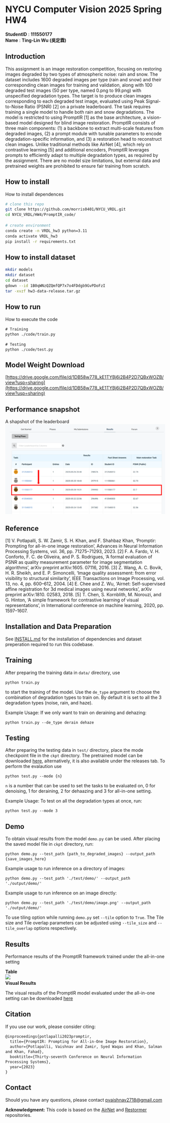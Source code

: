 # NYCU Computer Vision 2025 Spring HW4
**StudentID** : **111550177** \
**Name** : **Ting-Lin Wu (吳定霖)**

## Introduction
This assignment is an image restoration competition, focusing on restoring images degraded by two types of atmospheric noise: rain and snow. The dataset includes 1600 degraded images per type (rain and snow) and their corresponding clean images for training and validation, along with 100 degraded test images (50 per type, named 0.png to 99.png) with unspecified degradation types. The target is to produce clean images corresponding to each degraded test image, evaluated using Peak Signal-to-Noise Ratio (PSNR) [2] on a private leaderboard.
The task requires training a single model to handle both rain and snow degradations. The model is restricted to using PromptIR [1] as the base architecture, a vision-based model designed for blind image restoration. PromptIR consists of three main components: (1) a backbone to extract multi-scale features from degraded images, (2) a prompt module with tunable parameters to encode degradation-specific information, and (3) a restoration head to reconstruct clean images. Unlike traditional methods like AirNet [4], which rely on contrastive learning [5] and additional encoders, PromptIR leverages prompts to efficiently adapt to multiple degradation types, as required by the assignment. There are no model size limitations, but external data and pretrained weights are prohibited to ensure fair training from scratch.


## How to install
How to install dependences
```bash
# clone this repo
git clone https://github.com/morris0401/NYCU_VRDL.git
cd NYCU_VRDL/HW4/PromptIR_code/

# create environment
conda create -n VRDL_hw3 python=3.11
conda activate VRDL_hw3
pip install -r requirements.txt
```

## How to install dataset
```bash
mkdir models
mkdir dataset
cd dataset
gdown --id 1B0qWNzQZQmfQP7x7o4FDdgb9GvPDoFzI
tar -xvzf hw3-data-release.tar.gz
```

## How to run
How to execute the code
```
# Training
python ./code/train.py

# Testing
python ./code/test.py
```

## Model Weight Download
[https://drive.google.com/file/d/1DB58w778_kE1TYBj6i2B4P2D7QBxWOZB/view?usp=sharing](https://drive.google.com/file/d/1DB58w778_kE1TYBj6i2B4P2D7QBxWOZB/view?usp=sharing)

## Performance snapshot
A shapshot of the leaderboard
![image](assets/leaderboard.png)

## Reference 
[1] V. Potlapalli, S. W. Zamir, S. H. Khan, and F. Shahbaz Khan, ‘Promptir: Prompting for all-in-one image restoration’, Advances in Neural Information Processing Systems, vol. 36, pp. 71275–71293, 2023.
[2] F. A. Fardo, V. H. Conforto, F. C. de Oliveira, and P. S. Rodrigues, ‘A formal evaluation of PSNR as quality measurement parameter for image segmentation algorithms’, arXiv preprint arXiv:1605. 07116, 2016.
[3] Z. Wang, A. C. Bovik, H. R. Sheikh, and E. P. Simoncelli, ‘Image quality assessment: from error visibility to structural similarity’, IEEE Transactions on Image Processing, vol. 13, no. 4, pp. 600–612, 2004.
[4] E. Chee and Z. Wu, ‘Airnet: Self-supervised affine registration for 3d medical images using neural networks’, arXiv preprint arXiv:1810. 02583, 2018.
[5] T. Chen, S. Kornblith, M. Norouzi, and G. Hinton, ‘A simple framework for contrastive learning of visual representations’, in International conference on machine learning, 2020, pp. 1597–1607.


## Installation and Data Preparation

See [INSTALL.md](INSTALL.md) for the installation of dependencies and dataset preperation required to run this codebase.

## Training

After preparing the training data in ```data/``` directory, use 
```
python train.py
```
to start the training of the model. Use the ```de_type``` argument to choose the combination of degradation types to train on. By default it is set to all the 3 degradation types (noise, rain, and haze).

Example Usage: If we only want to train on deraining and dehazing:
```
python train.py --de_type derain dehaze
```

## Testing

After preparing the testing data in ```test/``` directory, place the mode checkpoint file in the ```ckpt``` directory. The pretrained model can be downloaded [here](https://drive.google.com/file/d/1j-b5Od70pGF7oaCqKAfUzmf-N-xEAjYl/view?usp=sharingg), alternatively, it is also available under the releases tab. To perform the evalaution use
```
python test.py --mode {n}
```
```n``` is a number that can be used to set the tasks to be evaluated on, 0 for denoising, 1 for deraining, 2 for dehaazing and 3 for all-in-one setting.

Example Usage: To test on all the degradation types at once, run:

```
python test.py --mode 3
```

## Demo
To obtain visual results from the model ```demo.py``` can be used. After placing the saved model file in ```ckpt``` directory, run:
```
python demo.py --test_path {path_to_degraded_images} --output_path {save_images_here}
```
Example usage to run inference on a directory of images:
```
python demo.py --test_path './test/demo/' --output_path './output/demo/'
```
Example usage to run inference on an image directly:
```
python demo.py --test_path './test/demo/image.png' --output_path './output/demo/'
```
To use tiling option while running ```demo.py``` set ```--tile``` option to ```True```. The Tile size and Tile overlap parameters can be adjusted using ```--tile_size``` and ```--tile_overlap``` options respectively.




## Results
Performance results of the PromptIR framework trained under the all-in-one setting

<summary><strong>Table</strong> </summary>

<img src = "prompt-ir-results.png"> 

<summary><strong>Visual Results</strong></summary>

The visual results of the PromptIR model evaluated under the all-in-one setting can be downloaded [here](https://drive.google.com/drive/folders/1Sm-mCL-i4OKZN7lKuCUrlMP1msYx3F6t?usp=sharing)



## Citation
If you use our work, please consider citing:

    @inproceedings{potlapalli2023promptir,
      title={PromptIR: Prompting for All-in-One Image Restoration},
      author={Potlapalli, Vaishnav and Zamir, Syed Waqas and Khan, Salman and Khan, Fahad},
      booktitle={Thirty-seventh Conference on Neural Information Processing Systems},
      year={2023}
    }


## Contact
Should you have any questions, please contact pvaishnav2718@gmail.com


**Acknowledgment:** This code is based on the [AirNet](https://github.com/XLearning-SCU/2022-CVPR-AirNet) and [Restormer](https://github.com/swz30/Restormer) repositories. 

